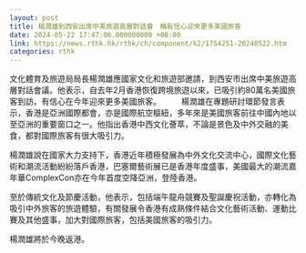 ```yaml
---
layout: post
title: 楊潤雄到西安出席中美旅遊高層對話會　稱有信心迎來更多美國旅客
date: 2024-05-22 17:47:06.000000000 +08:00
link: https://news.rthk.hk/rthk/ch/component/k2/1754251-20240522.htm
categories: rthk
---
```


文化體育及旅遊局局長楊潤雄應國家文化和旅遊部邀請，到西安市出席中美旅遊高層對話會議。他表示，自去年2月香港恢復跨境旅遊以來，已吸引約80萬名美國旅客到訪，有信心在今年迎來更多美國旅客。
　　
楊潤雄在專題研討環節發言表示，香港是亞洲國際都會，亦是國際航空樞紐，多年來是美國旅客前往中國內地以至亞洲的重要窗口之一。他指出香港中西文化薈萃，不論是景色及中外交融的美食，都對國際旅客有很大吸引力。

楊潤雄說在國家大力支持下，香港近年積極發展為中外文化交流中心，國際文化藝術和潮流活動紛紛落戶香港，巴塞爾藝術展已是香港年度盛事，美國最大的潮流嘉年華ComplexCon亦在今年首度空降亞洲，登陸香港。

至於傳統文化及節慶活動，他表示，包括端午龍舟競賽及聖誕慶祝活動，亦轉化為吸引中外旅客的旅遊體驗，有關發展令香港有成熟條件結合文化藝術活動、運動比賽及其他盛事，加大對國際旅客，包括美國旅客的吸引力。

楊潤雄將於今晚返港。
